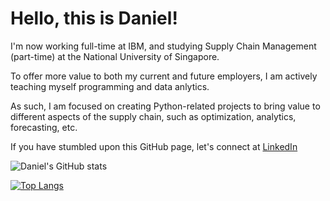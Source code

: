 # Hello, this is Daniel!

I'm now working full-time at IBM, and studying Supply Chain Management (part-time) at the National University of Singapore.

To offer more value to both my current and future employers, I am actively teaching myself programming and data anlytics.

As such, I am focused on creating Python-related projects to bring value to different aspects of the supply chain, such as optimization, analytics, forecasting, etc.

If you have stumbled upon this GitHub page, let's connect at [LinkedIn](https://linkedin.com/in/dwoo-work)

![Daniel's GitHub stats](https://github-readme-stats.vercel.app/api?username=dwoo-work&show_icons=true&theme=radical)

[![Top Langs](https://github-readme-stats.vercel.app/api/top-langs/?username=dwoo-work&layout=compact)](https://github.com/dwoo-work/github-readme-stats)
